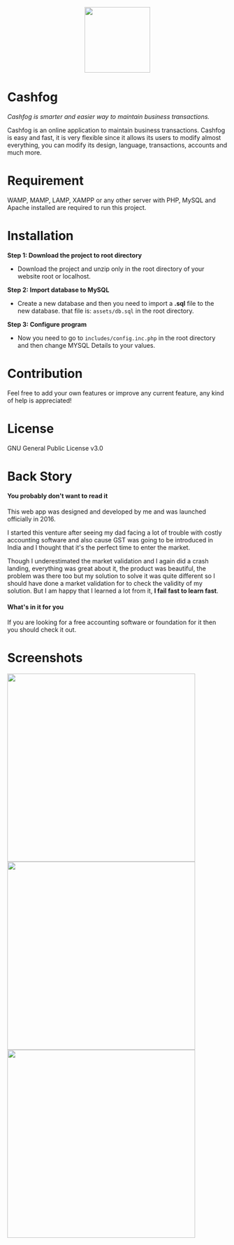 <p align="center">
    <img src="https://ramantehlan.github.io/Cashfog/assets/images/other/plan_logo_3.png" width="150">
</p>

# Cashfog
*Cashfog is smarter and easier way to maintain business transactions.*

Cashfog is an online application to maintain business transactions. Cashfog is easy and fast, it is very flexible since it allows its users to modify almost everything, you can modify its design, language, transactions, accounts and much more. 

# Requirement

 WAMP, MAMP, LAMP, XAMPP or any other server with PHP, MySQL and Apache installed are required to run this project.

# Installation

**Step 1: Download the project to root directory**

  - Download the project and unzip only in the root directory of your website root or localhost.
  
**Step 2: Import database to MySQL**

  - Create a new database and then you need to import a **.sql** file to the new database. that file is: `assets/db.sql` in the root directory.
  
**Step 3: Configure program**

  - Now you need to go to `includes/config.inc.php` in the root directory and then change MYSQL Details to your values.

# Contribution

Feel free to add your own features or improve any current feature, any kind of help is appreciated!

# License

GNU General Public License v3.0

# Back Story

#### You probably don't want to read it
This web app was designed and developed by me and was launched officially in 2016.

I started this venture after seeing my dad facing a lot of trouble with costly accounting software and also cause GST was going to be introduced in India and I thought that it's the perfect time to enter the market. 

Though I underestimated the market validation and I again did a crash landing, everything was great about it, the product was beautiful, the problem was there too but my solution to solve it was quite different so I should have done a market validation for to check the validity of my solution. But I am happy that I learned a lot from it, **I fail fast to learn fast**.

#### What's in it for you
If you are looking for a free accounting software or foundation for it then you should check it out.

# Screenshots

<p>

<img src="https://ramantehlan.github.io/Cashfog/assets/images/Capture.JPG" width="430">
<img src="https://ramantehlan.github.io/Cashfog/assets/images/Capture2.JPG" width="430">
<img src="https://ramantehlan.github.io/Cashfog/assets/images/Capture3.JPG" width="430">
</p>

